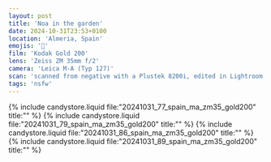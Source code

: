 ```yaml
---
layout: post
title: 'Noa in the garden'
date: 2024-10-31T23:53+0100
location: 'Almeria, Spain'
emojis: '🔞'
film: 'Kodak Gold 200'
lens: 'Zeiss ZM 35mm f/2'
camera: 'Leica M-A (Typ 127)'
scan: 'scanned from negative with a Plustek 8200i, edited in Lightroom'
tags: 'nsfw'
---
```


{% include candystore.liquid file:"20241031_77_spain_ma_zm35_gold200" title:"" %}
{% include candystore.liquid file:"20241031_79_spain_ma_zm35_gold200" title:"" %}
{% include candystore.liquid file:"20241031_86_spain_ma_zm35_gold200" title:"" %}
{% include candystore.liquid file:"20241031_89_spain_ma_zm35_gold200" title:"" %}